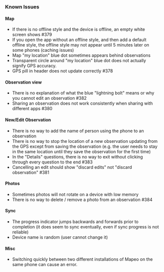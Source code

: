 ### Known Issues

#### Map

- If there is no offline style and the device is offline, an empty white screen shows #379
- If you open the app without an offline style, and then add a default offline
  style, the offline style may not appear until 5 minutes later on some phones
  (caching issues)
- Map "my location" blue dot sometimes appears behind observations
- Transparent circle around "my location" blue dot does not actually signify GPS
  accuracy.
- GPS pill in header does not update correctly #378

#### Observation view

- There is no explanation of what the blue "lightning bolt" means or why you cannot edit an observation #382
- Sharing an observation does not work consistently when sharing with different apps #380

#### New/Edit Observation

- There is no way to add the name of person using the
  phone to an observation
- There is no way to stop the location of a new observation updating from the
  GPS except from saving the observation (e.g. the user needs to stay in the
  same location until they save the observation for the first time)
- In the "Details" questions, there is no way to exit without clicking through every question to the end #383
- Cancelling an edit should show "discard edits" not "discard observation" #381

#### Photos

- Sometimes photos will not rotate on a device with low memory
- There is no way to delete / remove a photo from an observation #384

#### Sync

- The progress indicator jumps backwards and forwards prior to
  completion (it does seem to sync eventually, even if sync progress is not
  reliable)
- Device name is random (user cannot change it)

#### Misc

- Switching quickly between two different installations of Mapeo on the same phone can cause an error.
